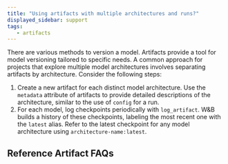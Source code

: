 ```yaml
---
title: "Using artifacts with multiple architectures and runs?"
displayed_sidebar: support
tags:
   - artifacts
---
```

There are various methods to version a model. Artifacts provide a tool for model versioning tailored to specific needs. A common approach for projects that explore multiple model architectures involves separating artifacts by architecture. Consider the following steps:

1. Create a new artifact for each distinct model architecture. Use the `metadata` attribute of artifacts to provide detailed descriptions of the architecture, similar to the use of `config` for a run.
2. For each model, log checkpoints periodically with `log_artifact`. W&B builds a history of these checkpoints, labeling the most recent one with the `latest` alias. Refer to the latest checkpoint for any model architecture using `architecture-name:latest`.

## Reference Artifact FAQs